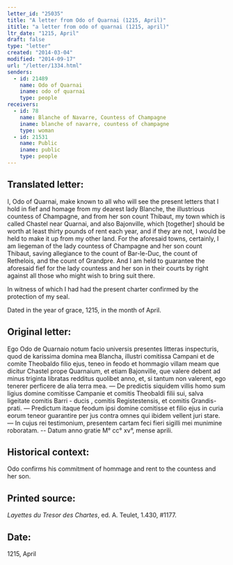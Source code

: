 ```yaml
---
letter_id: "25035"
title: "A letter from Odo of Quarnai (1215, April)"
ititle: "a letter from odo of quarnai (1215, april)"
ltr_date: "1215, April"
draft: false
type: "letter"
created: "2014-03-04"
modified: "2014-09-17"
url: "/letter/1334.html"
senders:
  - id: 21489
    name: Odo of Quarnai
    iname: odo of quarnai
    type: people
receivers:
  - id: 78
    name: Blanche of Navarre, Countess of Champagne
    iname: blanche of navarre, countess of champagne
    type: woman
  - id: 21531
    name: Public
    iname: public
    type: people
---
```

<h2> Translated letter:</h2>I, Odo of Quarnai, make known to all who will see the present letters that I hold in fief and homage from my dearest lady Blanche, the illustrious countess of Champagne, and from her son count Thibaut, my town which is called Chastel near Quarnai, and also Bajonville, which [together] should be worth at least thirty pounds of rent each year, and if they are not, I would be held to make it up from my other land.  For the aforesaid towns, certainly, I am liegeman of the lady  countess of Champagne and her son count Thibaut, saving allegiance to the count of Bar-le-Duc, the count of Rethelois, and the count of Grandpre.  And I am held to guarantee the aforesaid fief for the lady countess and her son in their courts by right against all those who might wish to bring suit there.

In witness of which I had had the present charter confirmed by the protection of my seal.

Dated in the year of grace, 1215, in the month of April.




<h2 class="mt-4"> Original letter:</h2>Ego Odo de Quarnaio notum facio universis presentes litteras inspecturis, quod de karissima domina mea Blancha, illustri comitissa Campani et de comite Theobaldo filio ejus, teneo in feodo et hommagio villam meam que dicitur Chastel prope Quarnaium, et etiam Bajonville, que valere debent ad minus triginta libratas redditus quolibet anno, et, si tantum non valerent, ego tenerer perficere de alia terra mea. — De predictis siquidem villis homo sum ligius domine comitisse Campanie et comitis Theobaldi filii sui, salva ligeitate comitis Barri - ducis , comitis Registestensis, et comitis Grandis-prati. — Predictum itaque feodum ipsi domine comitisse et filio ejus in curia eorum teneor guarantire per jus contra omnes qui ibidem vellent juri stare. — In cujus rei testimonium, presentem cartam feci fieri sigilli mei munimine roboratam.  -- Datum anno gratie M° cc° xv°, mense aprili.






<h2 class="mt-4"> Historical context:</h2>Odo confirms his commitment of hommage and rent to the countess and her son.
<h2 class="mt-4"> Printed source:</h2><p><em>Layettes du Tresor des Chartes</em>, ed. A. Teulet, 1.430, #1177.</p><h2 class="mt-4"> Date:</h2>1215, April
